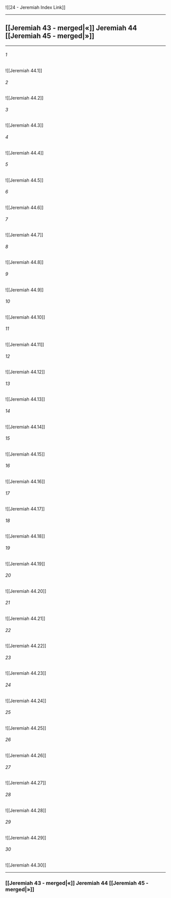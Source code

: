 ![[24 - Jeremiah Index Link]]

---
##  [[Jeremiah 43 - merged|«]] Jeremiah 44 [[Jeremiah 45 - merged|»]]

---

###### 1
![[Jeremiah 44.1]] 

###### 2
![[Jeremiah 44.2]] 

###### 3
![[Jeremiah 44.3]] 

###### 4
![[Jeremiah 44.4]]

###### 5 
![[Jeremiah 44.5]] 

###### 6
![[Jeremiah 44.6]] 

###### 7
![[Jeremiah 44.7]] 

###### 8
![[Jeremiah 44.8]] 

###### 9
![[Jeremiah 44.9]] 

###### 10
![[Jeremiah 44.10]] 

###### 11
![[Jeremiah 44.11]] 

###### 12
![[Jeremiah 44.12]]

###### 13
![[Jeremiah 44.13]] 

###### 14
![[Jeremiah 44.14]] 

###### 15
![[Jeremiah 44.15]]

###### 16
![[Jeremiah 44.16]] 

###### 17
![[Jeremiah 44.17]]

###### 18
![[Jeremiah 44.18]] 

###### 19
![[Jeremiah 44.19]] 

###### 20
![[Jeremiah 44.20]]

###### 21
![[Jeremiah 44.21]] 

###### 22
![[Jeremiah 44.22]] 

###### 23
![[Jeremiah 44.23]]

###### 24
![[Jeremiah 44.24]] 

###### 25
![[Jeremiah 44.25]]

###### 26
![[Jeremiah 44.26]] 

###### 27
![[Jeremiah 44.27]] 

###### 28
![[Jeremiah 44.28]]

###### 29
![[Jeremiah 44.29]] 

###### 30
![[Jeremiah 44.30]] 


---
###  [[Jeremiah 43 - merged|«]] Jeremiah 44 [[Jeremiah 45 - merged|»]]